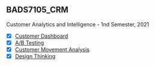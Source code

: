 ## BADS7105_CRM
Customer Analytics and Intelligence - 1nd Semester, 2021

- [x] [Customer Dashboard](./01_CustomerDashboard)  
- [x] [A/B Testing](./08_DesignThinking) 
- [x] [Customer Movement Analysis](./08_DesignThinking) 
- [x] [Design Thinking](./08_DesignThinking) 
